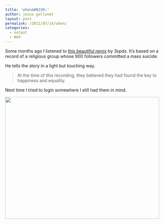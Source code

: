 ```yaml
---
title: 'when&#8230;'
author: jesus gollonet
layout: post
permalink: /2011/07/14/when/
categories:
  - output
  - Web
---
```

Some months ago I listened to [this beautiful remix][1] by 3spds. It&#8217;s based on a record of a religious group whose 900 followers committed a mass suicide. 

He tells the story in a light but touching way.

> At the time of this recording, they believed they had found the key to happiness and equality.

Next time I tried to login somewhere I still had them in mind. 

[<img src="http://www.jesusgollonet.com/blog/wp-content/uploads/2011/07/remember1.gif" alt="" title="remember" width="500" height="397" class="alignnone size-full wp-image-246" />][2]

 [1]: http://www.joemariglio.com/blog/?p=737
 [2]: http://www.jesusgollonet.com/when.html